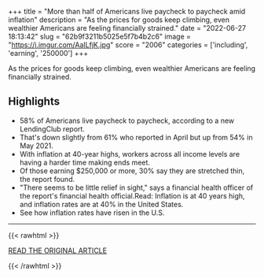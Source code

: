 +++
title = "More than half of Americans live paycheck to paycheck amid inflation"
description = "As the prices for goods keep climbing, even wealthier Americans are feeling financially strained."
date = "2022-06-27 18:13:42"
slug = "62b9f3211b5025e5f7b4b2c6"
image = "https://i.imgur.com/AaILfjK.jpg"
score = "2006"
categories = ['including', 'earning', '250000']
+++

As the prices for goods keep climbing, even wealthier Americans are feeling financially strained.

## Highlights

- 58% of Americans live paycheck to paycheck, according to a new LendingClub report.
- That's down slightly from 61% who reported in April but up from 54% in May 2021.
- With inflation at 40-year highs, workers across all income levels are having a harder time making ends meet.
- Of those earning $250,000 or more, 30% say they are stretched thin, the report found.
- "There seems to be little relief in sight," says a financial health officer of the report's financial health official.Read: Inflation is at 40 years high, and inflation rates are at 40% in the United States.
- See how inflation rates have risen in the U.S.

---

{{< rawhtml >}}
  <p class="article-category">
    <a target="_blank" href="https://www.cnbc.com/2022/06/27/more-than-half-of-americans-live-paycheck-to-paycheck-amid-inflation.html">READ THE ORIGINAL ARTICLE</a>
  </p>
{{< /rawhtml >}}
